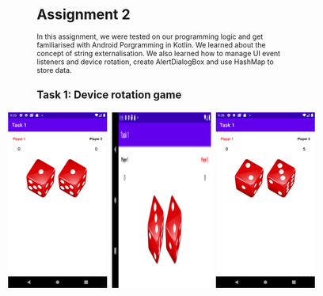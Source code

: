 # Assignment 2

In this assignment, we were tested on our programming logic and get familiarised with Android Porgramming in Kotlin. We learned about the concept of string externalisation. We also learned how to manage UI event listeners and device rotation, create AlertDialogBox and use HashMap to store data.

## Task 1: Device rotation game

<div style="display: flex; justify-content: center;">
    <img src="image.png" width="200" height="auto" style="margin: 5px;">
    <img src="image-1.png" width="200" height="auto" style="margin: 5px;">
    <img src="image-2.png" width="200" height="auto" style="margin: 5px;">
</div>